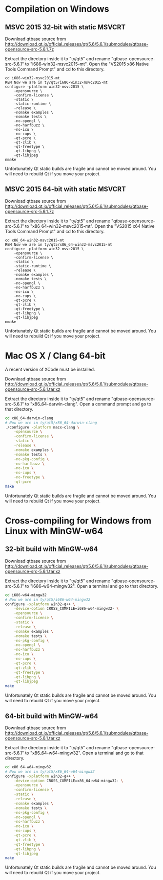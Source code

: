 # Compilation on Windows

## MSVC 2015 32-bit with static MSVCRT

Download qtbase source from http://download.qt.io/official_releases/qt/5.6/5.6.1/submodules/qtbase-opensource-src-5.6.1.7z

Extract the directory inside it to "ty/qt5" and rename "qtbase-opensource-src-5.6.1" to
"i686-win32-msvc2015-mt". Open the "VS2015 x86 Native Tools Command Prompt" and cd to
this directory.

```batch
cd i686-win32-msvc2015-mt
REM Now we are in ty/qt5/i686-win32-msvc2015-mt
configure -platform win32-msvc2015 \
    -opensource \
    -confirm-license \
    -static \
    -static-runtime \
    -release \
    -nomake examples \
    -nomake tests \
    -no-opengl \
    -no-harfbuzz \
    -no-icu \
    -no-cups \
    -qt-pcre \
    -qt-zlib \
    -qt-freetype \
    -qt-libpng \
    -qt-libjpeg
nmake
```

Unfortunately Qt static builds are fragile and cannot be moved around. You will need to rebuild Qt
if you move your project.

## MSVC 2015 64-bit with static MSVCRT

Download qtbase source from http://download.qt.io/official_releases/qt/5.6/5.6.1/submodules/qtbase-opensource-src-5.6.1.7z

Extract the directory inside it to "ty/qt5" and rename "qtbase-opensource-src-5.6.1" to
"x86_64-win32-msvc2015-mt". Open the "VS2015 x64 Native Tools Command Prompt" and cd to
this directory.

```batch
cd x86_64-win32-msvc2015-mt
REM Now we are in ty/qt5/x86_64-win32-msvc2015-mt
configure -platform win32-msvc2015 \
    -opensource \
    -confirm-license \
    -static \
    -static-runtime \
    -release \
    -nomake examples \
    -nomake tests \
    -no-opengl \
    -no-harfbuzz \
    -no-icu \
    -no-cups \
    -qt-pcre \
    -qt-zlib \
    -qt-freetype \
    -qt-libpng \
    -qt-libjpeg
nmake
```

Unfortunately Qt static builds are fragile and cannot be moved around. You will need to rebuild Qt
if you move your project.

# Mac OS X / Clang 64-bit

A recent version of XCode must be installed.

Download qtbase source from http://download.qt.io/official_releases/qt/5.6/5.6.1/submodules/qtbase-opensource-src-5.6.1.tar.xz

Extract the directory inside it to "ty/qt5" and rename "qtbase-opensource-src-5.6.1" to
"x86_64-darwin-clang". Open a command prompt and go to that directory.

```sh
cd x86_64-darwin-clang
# Now we are in ty/qt5/x86_64-darwin-clang
./configure -platform macx-clang \
    -opensource \
    -confirm-license \
    -static \
    -release \
    -nomake examples \
    -nomake tests \
    -no-pkg-config \
    -no-harfbuzz \
    -no-icu \
    -no-cups \
    -no-freetype \
    -qt-pcre
make
```

Unfortunately Qt static builds are fragile and cannot be moved around. You will need to rebuild Qt
if you move your project.

# Cross-compiling for Windows from Linux with MinGW-w64

## 32-bit build with MinGW-w64

Download qtbase source from http://download.qt.io/official_releases/qt/5.6/5.6.1/submodules/qtbase-opensource-src-5.6.1.tar.xz

Extract the directory inside it to "ty/qt5" and rename "qtbase-opensource-src-5.6.1" to
"i686-w64-mingw32". Open a terminal and go to that directory.

```sh
cd i686-w64-mingw32
# Now we are in ty/qt5/i686-w64-mingw32
configure -xplatform win32-g++ \
    -device-option CROSS_COMPILE=i686-w64-mingw32- \
    -opensource \
    -confirm-license \
    -static \
    -release \
    -nomake examples \
    -nomake tests \
    -no-pkg-config \
    -no-opengl \
    -no-harfbuzz \
    -no-icu \
    -no-cups \
    -qt-pcre \
    -qt-zlib \
    -qt-freetype \
    -qt-libpng \
    -qt-libjpeg
make
```

Unfortunately Qt static builds are fragile and cannot be moved around. You will need to rebuild Qt
if you move your project.

## 64-bit build with MinGW-w64

Download qtbase source from http://download.qt.io/official_releases/qt/5.6/5.6.1/submodules/qtbase-opensource-src-5.6.1.tar.xz

Extract the directory inside it to "ty/qt5" and rename "qtbase-opensource-src-5.6.1" to
"x86_64-w64-mingw32". Open a terminal and go to that directory.

```sh
cd x86_64-w64-mingw32
# Now we are in ty/qt5/x86_64-w64-mingw32
configure -xplatform win32-g++ \
    -device-option CROSS_COMPILE=x86_64-w64-mingw32- \
    -opensource \
    -confirm-license \
    -static \
    -release \
    -nomake examples \
    -nomake tests \
    -no-pkg-config \
    -no-opengl \
    -no-harfbuzz \
    -no-icu \
    -no-cups \
    -qt-pcre \
    -qt-zlib \
    -qt-freetype \
    -qt-libpng \
    -qt-libjpeg
make
```

Unfortunately Qt static builds are fragile and cannot be moved around. You will need to rebuild Qt
if you move your project.
